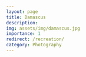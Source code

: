 ```yaml
---
layout: page
title: Damascus
description:
img: assets/img/damascus.jpg
importance: 1
redirect: /recreation/
category: Photography
---
```

